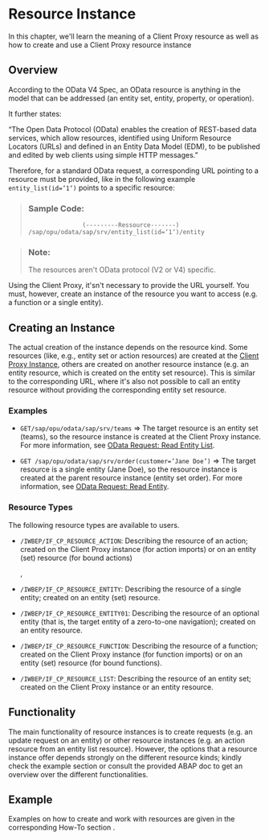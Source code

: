 <!-- loio25e2e3db141d446d900c94285d2ef56e -->

# Resource Instance

In this chapter, we'll learn the meaning of a Client Proxy resource as well as how to create and use a Client Proxy resource instance



<a name="loio25e2e3db141d446d900c94285d2ef56e__section_b4c_czm_4tb"/>

## Overview

According to the OData V4 Spec, an OData resource is anything in the model that can be addressed \(an entity set, entity, property, or operation\).

It further states:

“The Open Data Protocol \(OData\) enables the creation of REST-based data services, which allow resources, identified using Uniform Resource Locators \(URLs\) and defined in an Entity Data Model \(EDM\), to be published and edited by web clients using simple HTTP messages.”

Therefore, for a standard OData request, a corresponding URL pointing to a resource must be provided, like in the following example `entity_list(id=‘1‘)` points to a specific resource:

> ### Sample Code:  
> ```
>                (---------Ressource-------)
> /sap/opu/odata/sap/srv/entity_list(id=‘1‘)/entity
> ```

> ### Note:  
> The resources aren't OData protocol \(V2 or V4\) specific.

Using the Client Proxy, it'sn't necessary to provide the URL yourself. You must, however, create an instance of the resource you want to access \(e.g. a function or a single entity\).



<a name="loio25e2e3db141d446d900c94285d2ef56e__section_osh_dzm_4tb"/>

## Creating an Instance

The actual creation of the instance depends on the resource kind. Some resources \(like, e.g., entity set or action resources\) are created at the [Client Proxy Instance](client-proxy-instance-079517f.md), others are created on another resource instance \(e.g. an entity resource, which is created on the entity set resource\). This is similar to the corresponding URL, where it's also not possible to call an entity resource without providing the corresponding entity set resource.



### Examples

-   `GET/sap/opu/odata/sap/srv/teams` =\> The target resource is an entity set \(teams\), so the resource instance is created at the Client Proxy instance. For more information, see [OData Request: Read Entity List](odata-request-read-entity-list-b810028.md).

-   `GET /sap/opu/odata/sap/srv/order(customer=’Jane Doe’)` =\> The target resource is a single entity \(Jane Doe\), so the resource instance is created at the parent resource instance \(entity set order\). For more information, see [OData Request: Read Entity](odata-request-read-entity-9d7dde4.md).




### Resource Types

The following resource types are available to users.

-   `/IWBEP/IF_CP_RESOURCE_ACTION`: Describing the resource of an action; created on the Client Proxy instance \(for action imports\) or on an entity \(set\) resource \(for bound actions\)

    ,

-   `/IWBEP/IF_CP_RESOURCE_ENTITY`: Describing the resource of a single entity; created on an entity \(set\) resource.
-   `/IWBEP/IF_CP_RESOURCE_ENTITY01`: Describing the resource of an optional entity \(that is, the target entity of a zero-to-one navigation\); created on an entity resource.
-   `/IWBEP/IF_CP_RESOURCE_FUNCTION`: Describing the resource of a function; created on the Client Proxy instance \(for function imports\) or on an entity \(set\) resource \(for bound functions\).

-   `/IWBEP/IF_CP_RESOURCE_LIST`: Describing the resource of an entity set; created on the Client Proxy instance or an entity resource.



<a name="loio25e2e3db141d446d900c94285d2ef56e__section_us5_dzm_4tb"/>

## Functionality

The main functionality of resource instances is to create requests \(e.g. an update request on an entity\) or other resource instances \(e.g. an action resource from an entity list resource\). However, the options that a resource instance offer depends strongly on the different resource kinds; kindly check the example section or consult the provided ABAP doc to get an overview over the different functionalities.



<a name="loio25e2e3db141d446d900c94285d2ef56e__section_byw_2zm_4tb"/>

## Example

Examples on how to create and work with resources are given in the corresponding How-To section .

